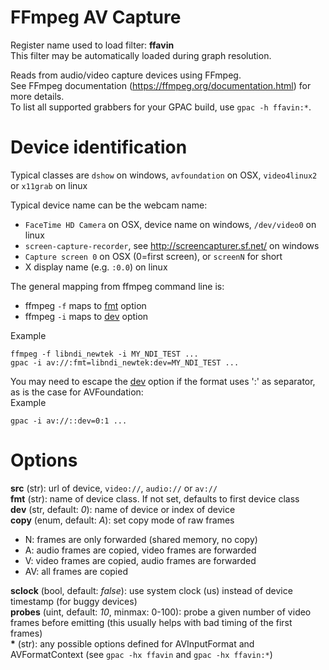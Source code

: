 <!-- automatically generated - do not edit, patch gpac/applications/gpac/gpac.c -->

# FFmpeg AV Capture  
  
Register name used to load filter: __ffavin__  
This filter may be automatically loaded during graph resolution.  
  
Reads from audio/video capture devices using FFmpeg.  
See FFmpeg documentation (https://ffmpeg.org/documentation.html) for more details.  
To list all supported grabbers for your GPAC build, use `gpac -h ffavin:*`.  
  
# Device identification  
  
Typical classes are `dshow` on windows, `avfoundation` on OSX, `video4linux2` or `x11grab` on linux  
  
Typical device name can be the webcam name:  

- `FaceTime HD Camera` on OSX, device name on windows, `/dev/video0` on linux  
- `screen-capture-recorder`, see http://screencapturer.sf.net/ on windows  
- `Capture screen 0` on OSX (0=first screen), or `screenN` for short  
- X display name (e.g. `:0.0`) on linux  

  
The general mapping from ffmpeg command line is:  

- ffmpeg `-f` maps to [fmt](#fmt) option  
- ffmpeg `-i` maps to [dev](#dev) option  

  
Example
```
ffmpeg -f libndi_newtek -i MY_NDI_TEST ...  
gpac -i av://:fmt=libndi_newtek:dev=MY_NDI_TEST ...
```  
  
You may need to escape the [dev](#dev) option if the format uses ':' as separator, as is the case for AVFoundation:  
Example
```
gpac -i av://::dev=0:1 ...
```  
  

# Options    
  
<a id="src">__src__</a> (str): url of device, `video://`, `audio://` or `av://`  
<a id="fmt">__fmt__</a> (str): name of device class. If not set, defaults to first device class  
<a id="dev">__dev__</a> (str, default: _0_): name of device or index of device  
<a id="copy">__copy__</a> (enum, default: _A_): set copy mode of raw frames  

- N: frames are only forwarded (shared memory, no copy)  
- A: audio frames are copied, video frames are forwarded  
- V: video frames are copied, audio frames are forwarded  
- AV: all frames are copied  
  
<a id="sclock">__sclock__</a> (bool, default: _false_): use system clock (us) instead of device timestamp (for buggy devices)  
<a id="probes">__probes__</a> (uint, default: _10_, minmax: 0-100): probe a given number of video frames before emitting (this usually helps with bad timing of the first frames)  
<a id="*">__*__</a> (str):     any possible options defined for AVInputFormat and AVFormatContext (see `gpac -hx ffavin` and `gpac -hx ffavin:*`)  
  
